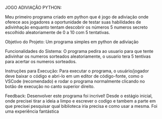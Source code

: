 JOGO ADIVIAÇÂO PYTHON:

Meu primeiro programa criado em python que é jogo de adiviação onde oferece aos jogadores a oportunidade de testar suas habilidades de adivinhação enquanto tentam descobrir os números 5 numeros secreto escolhido aleatoriamente de 0 a 10 com 5 tentativas.

Objetivo do Projeto: Um programa simples em python de adiviação

Funcionalidades do Sistema: O programa pedira ao usuario para que tente adivinhar os numeros sorteados aleatoriamente, o usuario tera 5 tentivas para acertar os numeros sorteados.

Instruções para Execução: Para executar o programa, o usuário/jogador deve baixar o código e abri-lo em um editor de código-fonte, como o VSCode (recomendado) e rodar o programa normalmente clicando no botão de execução no canto superior direito.

Feedback: Desenvolver este programa foi incrível! Desde o estágio inicial, onde precisei tirar a ideia a limpo e escrever o codigo e tambem a parte em que precisei pesquisar qual biblioteca iria precisa e como usar a mesma. Foi uma experiência fantástica

